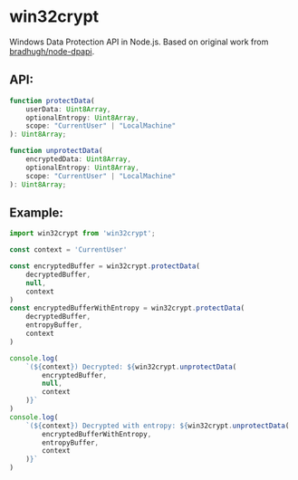 # win32crypt
Windows Data Protection API in Node.js.
Based on original work from [bradhugh/node-dpapi](https://github.com/bradhugh/node-dpapi).

## API:
```typescript
function protectData(
    userData: Uint8Array,
    optionalEntropy: Uint8Array,
    scope: "CurrentUser" | "LocalMachine"
): Uint8Array;

function unprotectData(
    encryptedData: Uint8Array,
    optionalEntropy: Uint8Array,
    scope: "CurrentUser" | "LocalMachine"
): Uint8Array;
```

## Example:
```javascript
import win32crypt from 'win32crypt';

const context = 'CurrentUser'

const encryptedBuffer = win32crypt.protectData(
    decryptedBuffer,
    null,
    context
)
const encryptedBufferWithEntropy = win32crypt.protectData(
    decryptedBuffer,
    entropyBuffer,
    context
)

console.log(
    `(${context}) Decrypted: ${win32crypt.unprotectData(
        encryptedBuffer,
        null,
        context
    )}`
)
console.log(
    `(${context}) Decrypted with entropy: ${win32crypt.unprotectData(
        encryptedBufferWithEntropy,
        entropyBuffer,
        context
    )}`
)
```

